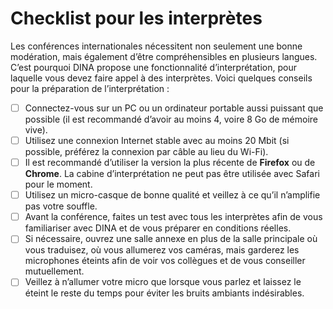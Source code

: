 # Checklist pour les interprètes

Les conférences internationales nécessitent non seulement une bonne modération, mais également d’être compréhensibles en plusieurs langues. C’est pourquoi DINA propose une fonctionnalité d’interprétation, pour laquelle vous devez faire appel à des interprètes. Voici quelques conseils pour la préparation de l’interprétation :

* [ ] Connectez-vous sur un PC ou un ordinateur portable aussi puissant que possible \(il est recommandé d’avoir au moins 4, voire 8 Go de mémoire vive\).
* [ ] Utilisez une connexion Internet stable avec au moins 20 Mbit \(si possible, préférez la connexion par câble au lieu du Wi-Fi\).
* [ ] Il est recommandé d’utiliser la version la plus récente de **Firefox** ou de **Chrome**. La cabine d’interprétation ne peut pas être utilisée avec Safari pour le moment.
* [ ] Utilisez un micro-casque de bonne qualité et veillez à ce qu’il n’amplifie pas votre souffle.
* [ ] Avant la conférence, faites un test avec tous les interprètes afin de vous familiariser avec DINA et de vous préparer en conditions réelles.
* [ ] Si nécessaire, ouvrez une salle annexe en plus de la salle principale où vous traduisez, où vous allumerez vos caméras, mais garderez les microphones éteints afin de voir vos collègues et de vous conseiller mutuellement.
* [ ] Veillez à n’allumer votre micro que lorsque vous parlez et laissez le éteint le reste du temps pour éviter les bruits ambiants indésirables.

 

